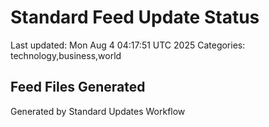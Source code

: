# Standard Feed Update Status
Last updated: Mon Aug  4 04:17:51 UTC 2025
Categories: technology,business,world

## Feed Files Generated

Generated by Standard Updates Workflow
